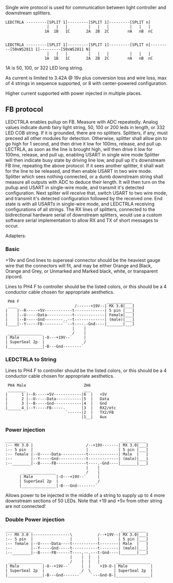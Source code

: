   Single wire protocol is used for communication between light controller and downstream splitters. 
  
 ``` text
 LEDCTRLA ---------[SPLIT 1]---------[SPLIT 1]---------[SPLIT n]
                   |   |   |         |   |   |         |   |   |  
                  1A  1B   1C       2A  2B  2C        nA   nB  nC
                  

 LEDCTRLA ---------[SPLIT 1]---------[SPLIT 1]---------[SPLIT n]---------[50xWS2811 1]---------[50xWS2811 N]
                   |   |   |         |   |   |         |   |   |  
                  1A  1B   1C       2A  2B  2C        nA   nB  nC
```

1A is 50, 100, or 322 LED long string. 

As current is limited to 3.42A @ 19v plus conversion loss and wire loss, max of 4 strings in sequence supported, or 8 with center-powered configuration.

Higher current supported with power injected in multiple places. 

## FB protocol

LEDCTRLA enables pullup on FB. 
Measure with ADC repeatedly. Analog values indicate dumb fairy light string, 50, 100 or 200 leds in length, or 332 LED COB string. 
If it is grounded, there are no splitters. Splitters, if any, must preceed all other modules for detection.
Otherwise, splitter shall allow pin to go high for 1 second, and then drive it low for 100ms, release, and pull up.
LECTRLA, as soon as the line is brought high, will then drive it low for 100ms, release, and pull up, enabling USART in single wire mode
Splitter will then indicate busy state by driving line low, and pull up it's downstream FB line, repeating the above protocol. 
If it sees another splitter, it shall wait for the line to be released, and then enable USART in two wire mode. 
Splitter which sees nothing connected, or a dumb downstream string shall measure all outputs with ADC to deduce their length. 
It will then turn on the pullup and USART in single-wire mode, and transmit it's detected configuration. 
Next spliter will receive that, switch USART to two wire mode, and transmit it's detected configuration followed by the received one. 
End state is with all USARTs in single-wire mode, and LEDCTRLA receiving configurations of all strings. 
The RX lines of splitters, connected to the bidirectional hardware serial of downstream splitters, would use a custom software serial implementation to allow RX and TX of short messages to occur. 


Adapters:
### Basic
+19v and Gnd lines to superseal connector should be the heaviest gauge wire that the connectors will fit, and may be either Orange and Black, Orange and Grey, or Unmarked and Marked black, white, or transparent zipcord. 

Lines to PH4 F to controller should be the listed colors, or this should be a 4 conductor cable chosen for appropriate aesthetics. 

```
 PH4 F                                      ___________
 ____                         /------+19V--| MX 3.0|___]
|    |--R-----+5V------------t-------------| 5 pin |___]
|    |--U-----Data-----------t-------------| Female|___]
|    |--B-----Gnd--------..--t-------------| (male)|___]
|____|--Y-----FB---------``--t----.-Gnd----|_______|___]
                             |    |
 _______________             /    |
| Male          |-O---+19V--`     |
| SuperSeal 2p  |                 /
|_______________|-B---Gnd--------`        
```

### LEDCTRLA to String

Lines to PH4 F to controller should be the listed colors, or this should be a 4 conductor cable chosen for appropriate aesthetics.

``` text
 PH4 Male                         ZH6 
 ________                         ___
|      1 |--R-----+5V------------|6  |   +5V
|      2 |--U-----Data-----------|5  |   Data
|      3 |--B-----Gnd------------|4  |   Gnd
|______4_|--Y-----FB-----.       |3  |   RX2/etc
                          `------|2  |   TX2/FB
                                 |1__|   Aux
```

### Power injection 

```text                    
___________                                       ___________
:-- MX 3.0 |                       /--+19V-------| MX 3.0|___]
:-- 5 pin  |                       |             | 5 pin |___]
:-- female |--U-----Data-----------t-------------| Male  |   ]
:--        |--Y-----Gnd------------t-------------| (male)|___]
:--________|--B-----FB-------------t----.-Gnd----|_______|___]
                                   |    |
       _______________             /    |
      | Male          |-O---+19V--`     |
      | SuperSeal 2p  |                 /
      |_______________|-B---Gnd--------`
```

Allows power to be injected in the middle of a string to supply up to 4 more downstream sections of 50 LEDs. Note that +19 and +5v from other string are not connected!

### Double Power injection 

```text                    
___________                                       ___________
:-- MX 3.0 |----------------\           /--+19V--| MX 3.0|___]
:-- 5 pin  |                |           |        | 5 pin |___]
:-- female |--U-----Data----t-----------t--------| Male  |   ]
:--        |--Y-----Gnd-----t-----------t--------| (male)|___]
:--________|--B-----FB------T----,--,---t-Gnd----|_______|___]
                            |    |  |   |
 _______________            /    |  |   |       _______________
| Male          |-O--+19V--`     |  |    +19-O-| Male          |
| SuperSeal 2p  |                /  \          | SuperSeal 2p  |
|_______________|-B---Gnd-------`    `---Gnd-B-|_______________|
```
